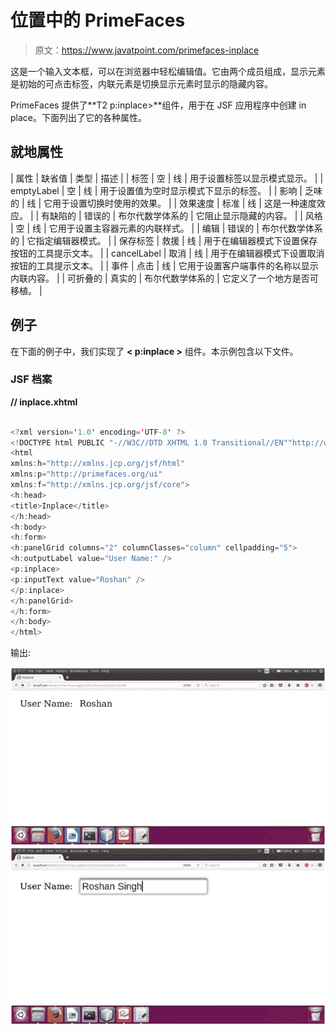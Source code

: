# 位置中的 PrimeFaces

> 原文：<https://www.javatpoint.com/primefaces-inplace>

这是一个输入文本框，可以在浏览器中轻松编辑值。它由两个成员组成，显示元素是初始的可点击标签，内联元素是切换显示元素时显示的隐藏内容。

PrimeFaces 提供了**T2 p:inplace>**组件，用于在 JSF 应用程序中创建 in place。下面列出了它的各种属性。

## 就地属性

| 属性 | 缺省值 | 类型 | 描述 |
| 标签 | 空 | 线 | 用于设置标签以显示模式显示。 |
| emptyLabel | 空 | 线 | 用于设置值为空时显示模式下显示的标签。 |
| 影响 | 乏味的 | 线 | 它用于设置切换时使用的效果。 |
| 效果速度 | 标准 | 线 | 这是一种速度效应。 |
| 有缺陷的 | 错误的 | 布尔代数学体系的 | 它阻止显示隐藏的内容。 |
| 风格 | 空 | 线 | 它用于设置主容器元素的内联样式。 |
| 编辑 | 错误的 | 布尔代数学体系的 | 它指定编辑器模式。 |
| 保存标签 | 救援 | 线 | 用于在编辑器模式下设置保存按钮的工具提示文本。 |
| cancelLabel | 取消 | 线 | 用于在编辑器模式下设置取消按钮的工具提示文本。 |
| 事件 | 点击 | 线 | 它用于设置客户端事件的名称以显示内联内容。 |
| 可折叠的 | 真实的 | 布尔代数学体系的 | 它定义了一个地方是否可移植。 |

## 例子

在下面的例子中，我们实现了 **< p:inplace >** 组件。本示例包含以下文件。

### JSF 档案

**// inplace.xhtml**

```java

<?xml version='1.0' encoding='UTF-8' ?>
<!DOCTYPE html PUBLIC "-//W3C//DTD XHTML 1.0 Transitional//EN""http://www.w3.org/TR/xhtml1/DTD/xhtml1-transitional.dtd">
<html 
xmlns:h="http://xmlns.jcp.org/jsf/html"
xmlns:p="http://primefaces.org/ui"
xmlns:f="http://xmlns.jcp.org/jsf/core">
<h:head>
<title>Inplace</title>
</h:head>
<h:body>
<h:form>
<h:panelGrid columns="2" columnClasses="column" cellpadding="5">
<h:outputLabel value="User Name:" />
<p:inplace>
<p:inputText value="Roshan" />
</p:inplace>
</h:panelGrid>
</h:form>
</h:body>
</html>

```

输出:

![PrimeFaces Inplace 1](img/32aac2f133748cb76a6ca71b4f6f488f.png)
![PrimeFaces Inplace 2](img/a003c73a1e878b7325a76e10966ce495.png)